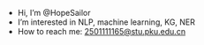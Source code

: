 - Hi, I’m @HopeSailor
- I’m interested in NLP, machine learning, KG, NER
- How to reach me: 2501111165@stu.pku.edu.cn
